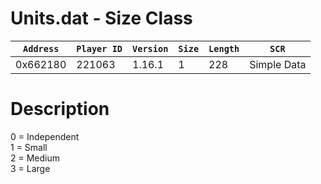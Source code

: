 # Units.dat - Size Class

| `Address` | `Player ID` | `Version` | `Size` | `Length` | `SCR` |
| ---------- | ----------- | --------- | ------ | -------- | ---- |
| 0x662180 | 221063 | 1.16.1 | 1 | 228 | Simple Data |

# Description

0 = Independent<br>1 = Small<br>2 = Medium<br>3 = Large